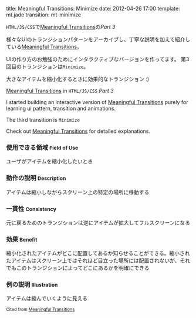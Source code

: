title: Meaningful Transitions: Minimize
date: 2012-04-26 17:00
template: mt.jade
transition: mt-minimize

<!-- ja#1 -->

`HTML/JS/CSS`で[Meaningful Transitions]の*Part 3*

様々なUIのトランジションパターンをアーカイブし、丁寧な説明を加えて紹介している[Meaningful Transitions]。

UIの作り方のお勉強のためにインタラクティブなバージョンを作ってます。
第3回目のトランジションは`Minimize`。

大きなアイテムを縮小化するときに効果的なトランジション :)

<span class="more"></span>

<!-- /ja -->

<!-- en#1 -->

[Meaningful Transitions] in `HTML/JS/CSS` *Part 3*

I started building an interactive version of [Meaningful Transitions] purely for learning ui pattern, transition and animations. 

The third transition is `Minimize`

Check out [Meaningful Transitions] for detailed explanations.

<!-- /en -->


<div id="mt-minimize" class="mt-transition" data-title="Minimize">
</div>

<!-- ja -->

### 使用できる領域 <small>Field of Use</small>
ユーザがアイテムを縮小化したいとき

### 動作の説明 <small>Description</small>
アイテムは縮小しながらスクリーン上の特定の場所に移動する

### 一貫性 <small>Consistency</small>
元に戻るためのトランジションは逆にアイテムが拡大してフルスクリーンになる

### 効果 <small>Benefit</small>
縮小化されたアイテムがどこに配置してあるか知らせることができる。縮小されたアイテムはスクリーン上ではそれほど目立った場所には配置されないが、それでもこのトランジションによってどこにあるかを明確にできる

### 例の説明 <small>Illustration</small>
アイテムは縮んでいくように見える

<!-- /ja -->

<small>Cited from [Meaningful Transitions]</small>

[Meaningful Transitions]: http://www.ui-transitions.com/
